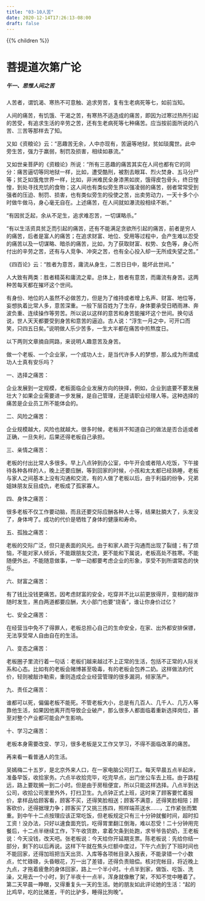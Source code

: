 ```yaml
---
title: "03-10人苦"
date: 2020-12-14T17:26:13-08:00
draft: false
---
```


{{% children  %}}

# 菩提道次第广论


##### 午一、思惟人间之苦

人苦者，谓饥渴、寒热不可意触、追求劳苦，复有生老病死等七，如前当知。

人间的痛苦，有饥饿、干渴之苦，有寒热不适造成的痛苦，即因为过寒过热所引起的苦受，有追求生活的辛劳之苦，还有生老病死等七种痛苦。应当按前面所说的八苦、三苦等那样去了知。

又如《资粮论》云：“恶趣苦无余，人中亦现有，苦逼等地狱，贫如琰魔世。此中旁生苦，强力于羸弱，制罚及损害，相续如暴流。”

又如世亲菩萨的《资粮论》所说：“所有三恶趣的痛苦其实在人间也都有它的同分：痛苦逼切等同地狱一样，比如，遭受酷刑，被割去眼耳、烈火焚身、五马分尸等；贫乏如饿鬼世界一样，比如，非洲难民全身漆黑如炭，饿得皮包骨头，终日惶惶，到处寻找充饥的食物；这人间也有类似旁生界以强凌弱的痛苦，弱者常常受到强者的压迫、制罚、损害，也有类似旁生的役使之苦，出卖劳动力，一天十多个小时做牛做马，身心毫无自在。上述痛苦，在人间就如瀑流般相续不断。”

“有因贫乏起，余从不足生，追求难忍苦，一切谋略杀。”

“有以生活资具贫乏而引起的痛苦，还有不能满足贪欲所引起的痛苦，前者是穷人的痛苦，后者是富人的痛苦；在追求财富、地位、受用等过程中，会产生难以忍受的痛苦以及一切谋略、暗杀的痛苦，比如，为了获取财富、权势、女色等，身心所付出的辛劳之苦，还有与人竞争、冲突之苦，也有全心投入却一无所成失望之苦。”

《四百论》云：“胜者为意苦，庸流从身生，二苦日日中，能坏此世间。”

人大致有两类：胜者精英和庸流之辈。总体上，胜者有意苦，而庸流有身苦。这两种苦每天都在摧坏这个世间。

有身份、地位的人虽然不必做苦力，但是为了维持或者增上名声、财富、地位等，妄想执着比常人多，意苦深重。一般下层百姓为了生存，身体要承受日晒雨淋、奔波负重、连续操作等劳苦。所以说以这样的意苦和身苦能摧坏这个世间。换句话说，世人天天都要受到身苦和意苦的逼迫。古人说：“浮生一月之中，可开口而笑，只四五日矣。”说明做人乐少苦多，一生大半都在痛苦中煎熬度日。

以下两则文章摘自网路，来说明人趣意苦及身苦。

做一个老板、一个企业家，一个成功人士，是当代许多人的梦想，那么成为所谓成功人士真有安乐吗？

一、选择之痛苦：

企业发展到一定规模，老板面临企业发展方向的抉择，例如，企业到底要不要发展壮大？如果企业需要进一步发展，是自己管理，还是请职业经理人等。这种选择的痛苦是企业员工所不能体会的。

二、风险之痛苦：

企业规模越大，风险也就越大。很多时候，老板并不知道自己的做法是否合适或者正确，一旦失利，后果还得老板自己承担。

三、亲情之痛苦：

老板的付出比常人多很多。早上八点钟到办公室，中午开会或者陪人吃饭，下午接待各种各样的人，晚上还要应酬，等到回家的时候，小孩和太太都已经熟睡，老板与家人之间基本上没有沟通和交流，有的人做了老板以后，由于利益的纷争，兄弟姐妹朋友反目成仇，老板成了孤家寡人。

四、身体之痛苦：

很多老板不仅工作要动脑，而且还要交际应酬各种人士等，结果肚腩大了，头发没了，身体垮了。成功的代价是牺牲了身体的健康和寿命。

五、孤独之痛苦：

老板的交际广泛，但只是表面的风光。由于和家人疏于沟通而出现了裂缝；有了烦恼，不能对家人倾诉，不能跟朋友交流，更不能和下属说，老板高处不胜寒。不能随便外出，不能随意做事，一举一动都要考虑企业的形象，享受不到所谓常态的快乐。

六、财富之痛苦：

有了钱比没钱更痛苦。因考虑财富的安全，吃穿并不比以前更放得开，变相的敲诈随时发生，黑白两道都要应酬，大小部门也要“烧香”，谁让你身价过亿？

七、安全之痛苦：

在经营当中免不了得罪人，老板总担心自己的生命安全，在家、出外都安排保镖，无法享受常人自由自在的生活。

八、变态之痛苦：

老板圈子里流行着一句话：老板们越来越过不上正常的生活，包括不正常的人际关系和心态。比如有的老板会赌博甚至吸毒，有的老板会包养二奶。这样做法的代价，轻则被敲诈勒索，重则造成企业经营管理的很多漏洞，倾家荡产。

九、责任之痛苦：

谁都可以死，偏偏老板不能死。不管老板大小，总是有几百人、几千人、几万人等靠他生活，如果因他离开而导致企业破产，那么很多人都面临着重新选择岗位，甚至对整个产业都可能会产生影响。

十、学习之痛苦：

老板本身需要改变、学习，很多老板是又工作又学习，不得不面临改革的痛苦。

再来看一看普通人的生活。

吴嫣梅二十五岁，是北京外来人口，在一家电脑公司打工。每天早晨五点半起床，准备早饭，收拾家务。六点半收拾完毕，吃完早点，出门坐公车去上班。由于路程远，路上要耽搁一到二小时。但是由于房租便宜，所以只能这样选择。八点半到达公司，收拾公司里里外外，打扫卫生。九点钟正式上班，这时来了顾客要忙着报价，拿样品给顾客看，顾客不买，还得笑脸相送；顾客不满意，还得笑脸相陪；顾客砍价，还得据理力争；顾客买了又挑三拣四，照样端茶送水……，工作紧张而繁重。到中午十二点按理应该正常吃饭，但老板规定只有三十分钟就餐时间，超时扣工资！没办法，只好以速食面充饥，吃得胃里翻江倒海，难以忍受！二十分钟用完餐后，十二点半继续工作，下午收货款，拿着欠条到处跑，求爷爷告奶奶，王老板说：今天没钱，改天吧。张老板说：今天给你开延期支票。陈老板说：先给你结一部分，剩下的以后再说。这样下午就在焦头烂额中度过，下午六点到了下班时间也不能回家，还得加班把当天出货、入库等各项帐目录入报表，不能录错一个小数点，忙忙碌碌，头昏眼花，万一出了差错，还得负责赔偿。核对完帐目，将近晚上九点，才拖着疲惫的身体回家，路上一个半小时。十点半到家，做饭、吃饭、洗澡，又用去一个小时，到了半夜十一点半，浑身就像散了架，不知不觉中睡着了。第二天早晨一睁眼，又得重复头一天的生活。她的朋友如此评论她的生活：“起的比鸡早，吃的比猪差，干的比驴多，睡得比狗晚”。

